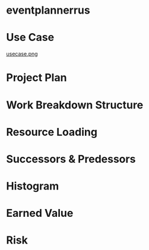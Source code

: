 # eventplannerrus

# Use Case
[usecase.png](https://postimg.cc/w1QcbJnH)

# Project Plan

# Work Breakdown Structure

# Resource Loading

# Successors & Predessors

# Histogram

# Earned Value

# Risk

